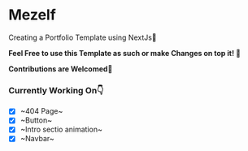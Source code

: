 # Mezelf
Creating a Portfolio Template using NextJs🖤

**Feel Free to use this Template as such or make Changes on top it! 🚀**

**Contributions are Welcomed💙**

### Currently Working On👇
- [x] ~404 Page~
- [x] ~Button~
- [x] ~Intro sectio animation~
- [x] ~Navbar~